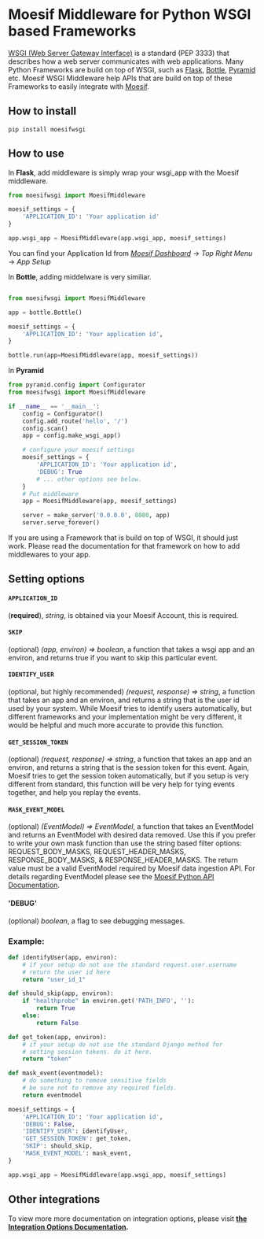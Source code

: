 # Moesif Middleware for Python WSGI based Frameworks

[WSGI (Web Server Gateway Interface)](https://wsgi.readthedocs.io/en/latest/)
is a standard (PEP 3333) that describes
how a web server communicates with web applications. Many Python Frameworks
are build on top of WSGI, such as [Flask](http://flask.pocoo.org/),
[Bottle](https://bottlepy.org/docs/dev/), [Pyramid](https://trypyramid.com/) etc.
Moesif WSGI Middleware help APIs that are build on top of these Frameworks to
easily integrate with [Moesif](https://www.moesif.com).

## How to install

```shell
pip install moesifwsgi
```

## How to use

In __Flask__, add middleware is simply wrap your wsgi_app with the Moesif middleware.

```python
from moesifwsgi import MoesifMiddleware

moesif_settings = {
    'APPLICATION_ID': 'Your application id'
}

app.wsgi_app = MoesifMiddleware(app.wsgi_app, moesif_settings)

```

You can find your Application Id from [_Moesif Dashboard_](https://www.moesif.com/) -> _Top Right Menu_ -> _App Setup_

In __Bottle__, adding middelware is very similiar.

```python

from moesifwsgi import MoesifMiddleware

app = bottle.Bottle()

moesif_settings = {
    'APPLICATION_ID': 'Your application id',
}

bottle.run(app=MoesifMiddleware(app, moesif_settings))

```
In __Pyramid__


```python
from pyramid.config import Configurator
from moesifwsgi import MoesifMiddleware

if __name__ == '__main__':
    config = Configurator()
    config.add_route('hello', '/')
    config.scan()
    app = config.make_wsgi_app()

    # configure your moesif settings
    moesif_settings = {
        'APPLICATION_ID': 'Your application id',
        'DEBUG': True
        # ... other options see below.
    }
    # Put middleware
    app = MoesifMiddleware(app, moesif_settings)

    server = make_server('0.0.0.0', 8080, app)
    server.serve_forever()

```

If you are using a Framework that is build on top of WSGI, it should just work.
Please read the documentation for that framework on how to add middlewares to
your app.

## Setting options

#### __`APPLICATION_ID`__
(__required__), _string_, is obtained via your Moesif Account, this is required.

#### __`SKIP`__
(optional) _(app, environ) => boolean_, a function that takes a wsgi app and an environ, and returns true if you want to skip this particular event.

#### __`IDENTIFY_USER`__
(optional, but highly recommended) _(request, response) => string_, a function that takes an app and an environ, and returns a string that is the user id used by your system. While Moesif tries to identify users automatically,
but different frameworks and your implementation might be very different, it would be helpful and much more accurate to provide this function.

#### __`GET_SESSION_TOKEN`__
(optional) _(request, response) => string_, a function that takes an app and an environ, and returns a string that is the session token for this event. Again, Moesif tries to get the session token automatically, but if you setup is very different from standard, this function will be very help for tying events together, and help you replay the events.

#### __`MASK_EVENT_MODEL`__
(optional) _(EventModel) => EventModel_, a function that takes an EventModel and returns an EventModel with desired data removed. Use this if you prefer to write your own mask function than use the string based filter options: REQUEST_BODY_MASKS, REQUEST_HEADER_MASKS, RESPONSE_BODY_MASKS, & RESPONSE_HEADER_MASKS. The return value must be a valid EventModel required by Moesif data ingestion API. For details regarding EventModel please see the [Moesif Python API Documentation](https://www.moesif.com/docs/api?python).

#### __'DEBUG'__

(optional) _boolean_, a flag to see debugging messages.

### Example:

```python
def identifyUser(app, environ):
    # if your setup do not use the standard request.user.username
    # return the user id here
    return "user_id_1"

def should_skip(app, environ):
    if "healthprobe" in environ.get('PATH_INFO', ''):
        return True
    else:
        return False

def get_token(app, environ):
    # if your setup do not use the standard Django method for
    # setting session tokens. do it here.
    return "token"

def mask_event(eventmodel):
    # do something to remove sensitive fields
    # be sure not to remove any required fields.
    return eventmodel

moesif_settings = {
    'APPLICATION_ID': 'Your application id',
    'DEBUG': False,
    'IDENTIFY_USER': identifyUser,
    'GET_SESSION_TOKEN': get_token,
    'SKIP': should_skip,
    'MASK_EVENT_MODEL': mask_event,
}

app.wsgi_app = MoesifMiddleware(app.wsgi_app, moesif_settings)

```


## Other integrations

To view more more documentation on integration options, please visit __[the Integration Options Documentation](https://www.moesif.com/docs/getting-started/integration-options/).__
